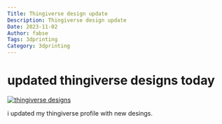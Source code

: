 ```yaml
---
Title: Thingiverse design update
Description: Thingiverse design update
Date: 2023-11-02
Author: fabse
Tags: 3dprinting
Category: 3dprinting
---
```


# updated thingiverse designs today


<a href="https://www.thingiverse.com/fabse-hack/designs">
    <img src="/articles/images/thingiverse_05_11_2023.jpg" alt="thingiverse designs">
</a>


i updated my thingiverse profile with new desings.
